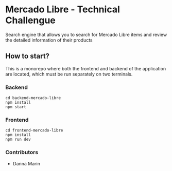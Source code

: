 # Mercado Libre - Technical Challengue 

Search engine that allows you to search for Mercado Libre items and review the detailed information of their products

## How to start?

This is a monorepo where both the frontend and backend of the application are located, which must be run separately on two terminals.

### Backend

```
cd backend-mercado-libre
npm install
npm start
```

### Frontend

```
cd frontend-mercado-libre
npm install
npm run dev
```

### Contributors

-   Danna Marin